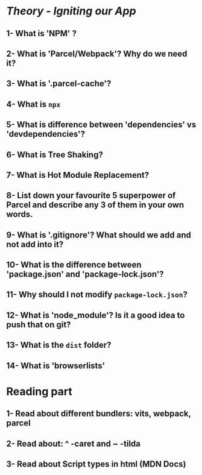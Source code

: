 # _Theory - Igniting our App_

## 1- What is 'NPM' ?
## 2- What is 'Parcel/Webpack'? Why do we need it?
## 3- What is '.parcel-cache'?
## 4- What is `npx`
## 5- What is difference between 'dependencies' vs 'devdependencies'?
## 6- What is Tree Shaking?
## 7- What is Hot Module Replacement?
## 8- List down your favourite 5 superpower of Parcel and describe any 3 of them in your own words.
## 9- What is '.gitignore'? What should we add and not add into it?
## 10- What is the difference between 'package.json' and 'package-lock.json'?
## 11- Why should I not modify `package-lock.json`?
## 12- What is 'node_module'? Is it a good idea to push that on git?
## 13- What is the `dist` folder?
## 14- What is 'browserlists'

# Reading part 

## 1- Read about different bundlers: vits, webpack, parcel
## 2- Read about: ^ -caret and ~ -tilda
## 3- Read about Script types in html (MDN Docs)